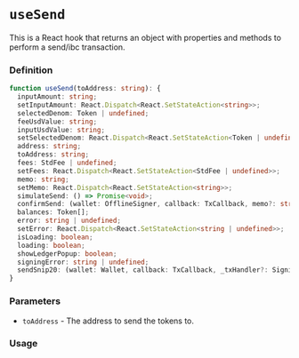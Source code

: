# `useSend`

This is a React hook that returns an object with properties and methods to perform a send/ibc transaction.

### Definition

```ts
function useSend(toAddress: string): {
  inputAmount: string;
  setInputAmount: React.Dispatch<React.SetStateAction<string>>;
  selectedDenom: Token | undefined;
  feeUsdValue: string;
  inputUsdValue: string;
  setSelectedDenom: React.Dispatch<React.SetStateAction<Token | undefined>>;
  address: string;
  toAddress: string;
  fees: StdFee | undefined;
  setFees: React.Dispatch<React.SetStateAction<StdFee | undefined>>;
  memo: string;
  setMemo: React.Dispatch<React.SetStateAction<string>>;
  simulateSend: () => Promise<void>;
  confirmSend: (wallet: OfflineSigner, callback: TxCallback, memo?: string) => Promise<void>;
  balances: Token[];
  error: string | undefined;
  setError: React.Dispatch<React.SetStateAction<string | undefined>>;
  isLoading: boolean;
  loading: boolean;
  showLedgerPopup: boolean;
  signingError: string | undefined;
  sendSnip20: (wallet: Wallet, callback: TxCallback, _txHandler?: SigningSscrt) => Promise<void>;
}
```

### Parameters

- `toAddress` - The address to send the tokens to.

### Usage
